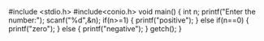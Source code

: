 #include <stdio.h>
#include<conio.h>
void main() {
	int n;
  printf("Enter the number:");
  scanf("%d",&n);
  if(n>=1)
  {
  printf("positive");
  }
  else if(n==0)
  {
  printf("zero");
  }
  else
  {
  printf("negative");
  }
	getch();
}
